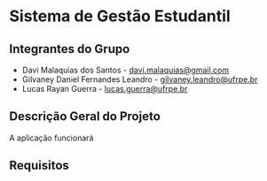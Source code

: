 # Sistema de Gestão Estudantil

## Integrantes do Grupo
* Davi Malaquias dos Santos - davi.malaquias@gmail.com
* Gilvaney Daniel Fernandes Leandro - gilvaney.leandro@ufrpe.br
* Lucas Rayan Guerra - lucas.guerra@ufrpe.br


## Descrição Geral do Projeto
A aplicação funcionará 

## Requisitos
